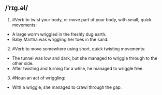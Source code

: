 ## /ˈrɪɡ.əl/  
1. #Verb 
to twist your body, or move part of your body, with small, quick movements:

- A large worm wriggled in the freshly dug earth.
- Baby Martha was wriggling her toes in the sand.


2. #Verb 
to move somewhere using short, quick twisting movements:

- The tunnel was low and dark, but she managed to wriggle through to the other side.
- After twisting and turning for a while, he managed to wriggle free.

3. #Noun 
an act of wriggling:

- With a wriggle, she managed to crawl through the gap.

